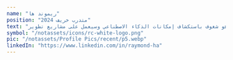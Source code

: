 ```yaml
---
name: "ريموند ها"
position: "متدرب خريف 2024"
text: "ريموند يدرس للحصول على درجة البكالوريوس في تكنولوجيا المعلومات مع التركيز على تطوير البرمجيات. هو شغوف باستكشاف إمكانات الذكاء الاصطناعي وسيعمل على مشاريع تطوير GPT مخصصة لتعزيز تأثير Resilient Communities. نحن سعداء بانضمام ريموند!"
symbol: "/notassets/icons/rc-white-logo.png"
pic: "/notassets/Profile Pics/recent/p5.webp"
linkedIn: "https://www.linkedin.com/in/raymond-ha"
---
```

